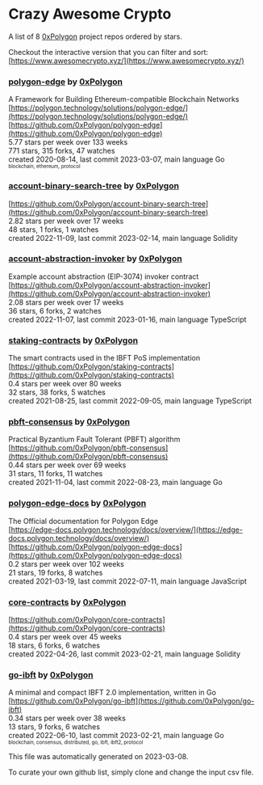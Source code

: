 # Crazy Awesome Crypto
A list of 8 [0xPolygon](https://github.com/0xPolygon) project repos ordered by stars.  

Checkout the interactive version that you can filter and sort: 
[https://www.awesomecrypto.xyz/](https://www.awesomecrypto.xyz/)  


### [polygon-edge](https://github.com/0xPolygon/polygon-edge) by [0xPolygon](https://github.com/0xPolygon)  
A Framework for Building Ethereum-compatible Blockchain Networks  
[https://polygon.technology/solutions/polygon-edge/](https://polygon.technology/solutions/polygon-edge/)  
[https://github.com/0xPolygon/polygon-edge](https://github.com/0xPolygon/polygon-edge)  
5.77 stars per week over 133 weeks  
771 stars, 315 forks, 47 watches  
created 2020-08-14, last commit 2023-03-07, main language Go  
<sub><sup>blockchain, ethereum, protocol</sup></sub>


### [account-binary-search-tree](https://github.com/0xPolygon/account-binary-search-tree) by [0xPolygon](https://github.com/0xPolygon)  
  
[https://github.com/0xPolygon/account-binary-search-tree](https://github.com/0xPolygon/account-binary-search-tree)  
2.82 stars per week over 17 weeks  
48 stars, 1 forks, 1 watches  
created 2022-11-09, last commit 2023-02-14, main language Solidity  


### [account-abstraction-invoker](https://github.com/0xPolygon/account-abstraction-invoker) by [0xPolygon](https://github.com/0xPolygon)  
Example account abstraction (EIP-3074) invoker contract  
[https://github.com/0xPolygon/account-abstraction-invoker](https://github.com/0xPolygon/account-abstraction-invoker)  
2.08 stars per week over 17 weeks  
36 stars, 6 forks, 2 watches  
created 2022-11-07, last commit 2023-01-16, main language TypeScript  


### [staking-contracts](https://github.com/0xPolygon/staking-contracts) by [0xPolygon](https://github.com/0xPolygon)  
The smart contracts used in the IBFT PoS implementation  
[https://github.com/0xPolygon/staking-contracts](https://github.com/0xPolygon/staking-contracts)  
0.4 stars per week over 80 weeks  
32 stars, 38 forks, 5 watches  
created 2021-08-25, last commit 2022-09-05, main language TypeScript  


### [pbft-consensus](https://github.com/0xPolygon/pbft-consensus) by [0xPolygon](https://github.com/0xPolygon)  
Practical Byzantium Fault Tolerant (PBFT) algorithm  
[https://github.com/0xPolygon/pbft-consensus](https://github.com/0xPolygon/pbft-consensus)  
0.44 stars per week over 69 weeks  
31 stars, 11 forks, 11 watches  
created 2021-11-04, last commit 2022-08-23, main language Go  


### [polygon-edge-docs](https://github.com/0xPolygon/polygon-edge-docs) by [0xPolygon](https://github.com/0xPolygon)  
The Official documentation for Polygon Edge  
[https://edge-docs.polygon.technology/docs/overview/](https://edge-docs.polygon.technology/docs/overview/)  
[https://github.com/0xPolygon/polygon-edge-docs](https://github.com/0xPolygon/polygon-edge-docs)  
0.2 stars per week over 102 weeks  
21 stars, 19 forks, 8 watches  
created 2021-03-19, last commit 2022-07-11, main language JavaScript  


### [core-contracts](https://github.com/0xPolygon/core-contracts) by [0xPolygon](https://github.com/0xPolygon)  
  
[https://github.com/0xPolygon/core-contracts](https://github.com/0xPolygon/core-contracts)  
0.4 stars per week over 45 weeks  
18 stars, 6 forks, 6 watches  
created 2022-04-26, last commit 2023-02-21, main language Solidity  


### [go-ibft](https://github.com/0xPolygon/go-ibft) by [0xPolygon](https://github.com/0xPolygon)  
A minimal and compact IBFT 2.0 implementation, written in Go  
[https://github.com/0xPolygon/go-ibft](https://github.com/0xPolygon/go-ibft)  
0.34 stars per week over 38 weeks  
13 stars, 9 forks, 6 watches  
created 2022-06-10, last commit 2023-02-21, main language Go  
<sub><sup>blockchain, consensus, distributed, go, ibft, ibft2, protocol</sup></sub>


This file was automatically generated on 2023-03-08.  

To curate your own github list, simply clone and change the input csv file.  